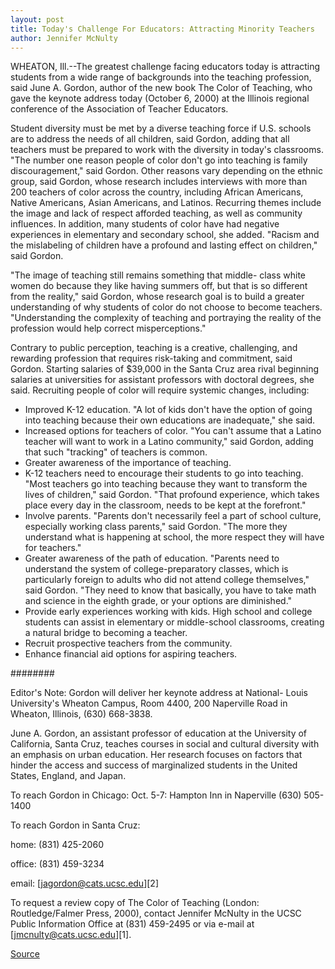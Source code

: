 ```yaml
---
layout: post
title: Today's Challenge For Educators: Attracting Minority Teachers 
author: Jennifer McNulty
---
```


WHEATON, Ill.--The greatest challenge facing educators today is attracting students from a wide range of backgrounds into the teaching profession, said June A. Gordon, author of the new book The Color of Teaching, who gave the keynote address today (October 6, 2000) at the Illinois regional conference of the Association of Teacher Educators.

Student diversity must be met by a diverse teaching force if U.S. schools are to address the needs of all children, said Gordon, adding that all teachers must be prepared to work with the diversity in today's classrooms. "The number one reason people of color don't go into teaching is family discouragement," said Gordon. Other reasons vary depending on the ethnic group, said Gordon, whose research includes interviews with more than 200 teachers of color across the country, including African Americans, Native Americans, Asian Americans, and Latinos. Recurring themes include the image and lack of respect afforded teaching, as well as community influences. In addition, many students of color have had negative experiences in elementary and secondary school, she added. "Racism and the mislabeling of children have a profound and lasting effect on children," said Gordon.

"The image of teaching still remains something that middle- class white women do because they like having summers off, but that is so different from the reality," said Gordon, whose research goal is to build a greater understanding of why students of color do not choose to become teachers. "Understanding the complexity of teaching and portraying the reality of the profession would help correct misperceptions."

Contrary to public perception, teaching is a creative, challenging, and rewarding profession that requires risk-taking and commitment, said Gordon. Starting salaries of $39,000 in the Santa Cruz area rival beginning salaries at universities for assistant professors with doctoral degrees, she said. Recruiting people of color will require systemic changes, including:

* Improved K-12 education. "A lot of kids don't have the option of going into teaching because their own educations are inadequate," she said.
* Increased options for teachers of color. "You can't assume that a Latino teacher will want to work in a Latino community," said Gordon, adding that such "tracking" of teachers is common.
* Greater awareness of the importance of teaching.
* K-12 teachers need to encourage their students to go into teaching. "Most teachers go into teaching because they want to transform the lives of children," said Gordon. "That profound experience, which takes place every day in the classroom, needs to be kept at the forefront."
* Involve parents. "Parents don't necessarily feel a part of school culture, especially working class parents," said Gordon. "The more they understand what is happening at school, the more respect they will have for teachers."
* Greater awareness of the path of education. "Parents need to understand the system of college-preparatory classes, which is particularly foreign to adults who did not attend college themselves," said Gordon. "They need to know that basically, you have to take math and science in the eighth grade, or your options are diminished."
* Provide early experiences working with kids. High school and college students can assist in elementary or middle-school classrooms, creating a natural bridge to becoming a teacher.
* Recruit prospective teachers from the community.
* Enhance financial aid options for aspiring teachers.

########

Editor's Note: Gordon will deliver her keynote address at National- Louis University's Wheaton Campus, Room 4400, 200 Naperville Road in Wheaton, Illinois, (630) 668-3838.

June A. Gordon, an assistant professor of education at the University of California, Santa Cruz, teaches courses in social and cultural diversity with an emphasis on urban education. Her research focuses on factors that hinder the access and success of marginalized students in the United States, England, and Japan.

To reach Gordon in Chicago: Oct. 5-7: Hampton Inn in Naperville (630) 505-1400

To reach Gordon in Santa Cruz:

home: (831) 425-2060

office: (831) 459-3234

email: [jagordon@cats.ucsc.edu][2]

To request a review copy of The Color of Teaching (London: Routledge/Falmer Press, 2000), contact Jennifer McNulty in the UCSC Public Information Office at (831) 459-2495 or via e-mail at [jmcnulty@cats.ucsc.edu][1].

[Source](http://www1.ucsc.edu/news_events/press_releases/archive/00-01/10-00/color_teaching.htm "Permalink to UCSC Press Release:Today's challenge for educators: attracting minority teachers")
